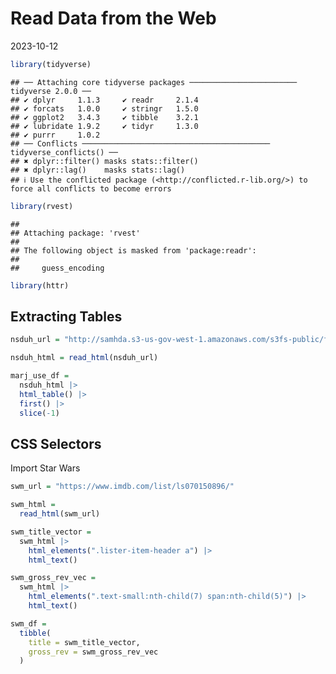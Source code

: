 Read Data from the Web
================
2023-10-12

``` r
library(tidyverse)
```

    ## ── Attaching core tidyverse packages ──────────────────────── tidyverse 2.0.0 ──
    ## ✔ dplyr     1.1.3     ✔ readr     2.1.4
    ## ✔ forcats   1.0.0     ✔ stringr   1.5.0
    ## ✔ ggplot2   3.4.3     ✔ tibble    3.2.1
    ## ✔ lubridate 1.9.2     ✔ tidyr     1.3.0
    ## ✔ purrr     1.0.2     
    ## ── Conflicts ────────────────────────────────────────── tidyverse_conflicts() ──
    ## ✖ dplyr::filter() masks stats::filter()
    ## ✖ dplyr::lag()    masks stats::lag()
    ## ℹ Use the conflicted package (<http://conflicted.r-lib.org/>) to force all conflicts to become errors

``` r
library(rvest)
```

    ## 
    ## Attaching package: 'rvest'
    ## 
    ## The following object is masked from 'package:readr':
    ## 
    ##     guess_encoding

``` r
library(httr)
```

## Extracting Tables

``` r
nsduh_url = "http://samhda.s3-us-gov-west-1.amazonaws.com/s3fs-public/field-uploads/2k15StateFiles/NSDUHsaeShortTermCHG2015.htm"
```

``` r
nsduh_html = read_html(nsduh_url)
```

``` r
marj_use_df =
  nsduh_html |> 
  html_table() |> 
  first() |> 
  slice(-1)
```

## CSS Selectors

Import Star Wars

``` r
swm_url = "https://www.imdb.com/list/ls070150896/"

swm_html = 
  read_html(swm_url)
```

``` r
swm_title_vector = 
  swm_html |> 
    html_elements(".lister-item-header a") |> 
    html_text()
```

``` r
swm_gross_rev_vec = 
  swm_html |> 
    html_elements(".text-small:nth-child(7) span:nth-child(5)") |> 
    html_text()
```

``` r
swm_df = 
  tibble(
    title = swm_title_vector,
    gross_rev = swm_gross_rev_vec
  )
```
